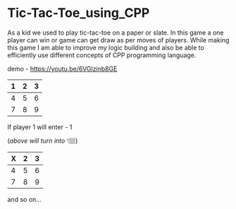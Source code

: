 # Tic-Tac-Toe_using_CPP
As a kid we used to play tic-tac-toe on a paper or slate. In this game a one player can win or game can get draw as per moves of players. While making this game I am able to improve my logic building and also be able to efficiently use different concepts of CPP programming language.

demo - https://youtu.be/6VGlzinb8GE

| 1 | 2 | 3 |     
|---|---|---|   
| 4 | 5 | 6 |     
| 7 | 8 | 9 |   

If player 1 will enter - 1


(_above will turn into_ 👇🏽)


| X | 2 | 3 |     
|---|---|---|   
| 4 | 5 | 6 |     
| 7 | 8 | 9 |   


and so on...

